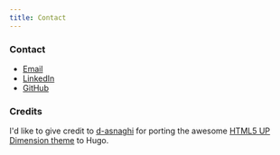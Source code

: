 ```yaml
---
title: Contact
---
```


### Contact
- [Email](mailto:draescherl@cy-tech.fr)
- [LinkedIn](https://www.linkedin.com/in/lucas-draescher-67b2b21ba/)
- [GitHub](https://github.com/draescherl)

### Credits
I'd like to give credit to [d-asnaghi](https://github.com/d-asnaghi) for porting the awesome [HTML5 UP Dimension theme](https://html5up.net/dimension) to Hugo.